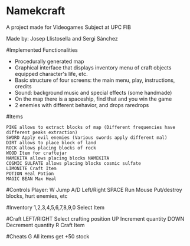 # Namekcraft

A project made for Videogames Subject at UPC FIB

Made by: Josep Llistosella and Sergi Sánchez

#Implemented Functionalities
- Procedurally generated map
- Graphical interface that displays inventory menu of craft objects equipped character's life, etc.
- Basic structure of four screens: the main menu, play, instructions, credits
- Sound: background music and special effects (some handmade)
- On the map there is a spaceship, find that and you win the game
- 2 enemies with different behavior, and drops raredrops

#Items
    
    PIKE allows to extract blocks of map (Different frequencies have different peaks extraction)
    SWORD Apply evil enemies (Various swords apply different mal)
    DIRT allows to place block of land
    ROCK allows placing blocks of rock
    WOOD Item for craftejar
    NAMEKITA allows placing blocks NAMEKITA
    COSMIC SULFATE allows placing blocks cosmic sulfate
    LIMONITE Craft Item
    POTION Heal Potion 
    MAGIC BEAN Max Heal
    

#Controls
Player:
W   		Jump
A/D             Left/Right
SPACE           Run
Mouse 		Put/destroy blocks, hurt enemies, etc

#Inventory
1,2,3,4,5,6,7,8,9,0  Select Item

#Craft
LEFT/RIGHT   Select crafting position
UP   	     Increment quantity
DOWN   	     Decrement quantity
R   	     Craft Item

#Cheats
G   All items get +50 stock

